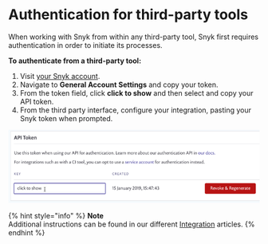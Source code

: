 # Authentication for third-party tools

When working with Snyk from within any third-party tool, Snyk first requires authentication in order to initiate its processes.

**To authenticate from a third-party tool:**

1. Visit [your Snyk account](https://app.snyk.io/account).
2. Navigate to **General Account Settings** and copy your token.
3. From the token field, click **click to show** and then select and copy your API token. 
4. From the third party interface, configure your integration, pasting your Snyk token when prompted.

![api token screen; revoke; regenerate; click to show](../../.gitbook/assets/uuid-8d94edf8-b42b-e5b3-ada1-e157d18ff884-en%20%281%29%20%282%29%20%282%29%20%281%29%20%284%29.png)

{% hint style="info" %}
**Note**  
Additional instructions can be found in our different [Integration](https://support.snyk.io/hc/articles/360004002498#UUID-98f9378c-bc0f-d01b-8d81-dbd38d69a915) articles.
{% endhint %}



